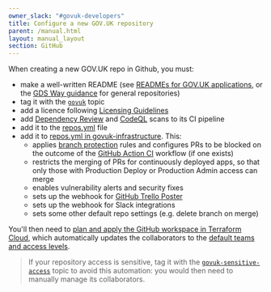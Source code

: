 ```yaml
---
owner_slack: "#govuk-developers"
title: Configure a new GOV.UK repository
parent: /manual.html
layout: manual_layout
section: GitHub
---
```


When creating a new GOV.UK repo in Github, you must:

- make a well-written README (see [READMEs for GOV.UK applications](/manual/readmes.html), or the [GDS Way guidance](https://gds-way.digital.cabinet-office.gov.uk/manuals/readme-guidance.html#writing-readmes) for general repositories)
- tag it with the [`govuk`](https://github.com/search?q=topic:govuk) topic
- add a licence following [Licensing Guidelines](https://gds-way.digital.cabinet-office.gov.uk/manuals/licensing.html#specifying-the-licence)
- add [Dependency Review](/manual/dependency-review.html) and [CodeQL](/manual/codeql.html) scans to its CI pipeline
- add it to the [repos.yml](https://github.com/alphagov/govuk-developer-docs/blob/main/data/repos.yml) file
- add it to [repos.yml in govuk-infrastructure](https://github.com/alphagov/govuk-infrastructure/blob/main/terraform/deployments/github/repos.yml). This:
  - applies [branch protection](https://help.github.com/articles/about-protected-branches) rules and configures PRs to be blocked on the outcome of the [GitHub Action CI](/manual/test-and-build-a-project-with-github-actions.html) workflow (if one exists)
  - restricts the merging of PRs for continuously deployed apps, so that only those with Production Deploy or Production Admin access can merge
  - enables vulnerability alerts and security fixes
  - sets up the webhook for [GitHub Trello Poster](/repos/github-trello-poster.html)
  - sets up the webhook for Slack integrations
  - sets some other default repo settings (e.g. delete branch on merge)

You'll then need to [plan and apply the GitHub workspace in Terraform Cloud](https://app.terraform.io/app/govuk/workspaces/GitHub/runs), which automatically updates the collaborators to the [default teams and access levels](https://github.com/alphagov/govuk-infrastructure/blob/83ff43c4e55f3d3273644e80897b58fd351f566a/terraform/deployments/github/main.tf#L76-L112).

 > If your repository access is sensitive, tag it with the [`govuk-sensitive-access`](https://github.com/search?q=topic:govuk-sensitive-access) topic to avoid this automation: you would then need to manually manage its collaborators.
